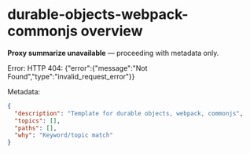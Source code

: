 # durable-objects-webpack-commonjs overview

**Proxy summarize unavailable** — proceeding with metadata only.

Error: HTTP 404: {"error":{"message":"Not Found","type":"invalid_request_error"}}

Metadata:
```json
{
  "description": "Template for durable objects, webpack, commonjs",
  "topics": [],
  "paths": [],
  "why": "Keyword/topic match"
}
```